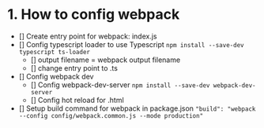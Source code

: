 # 1. How to config webpack

- [] Create entry point for webpack: index.js
- [] Config typescript loader to use Typescript `npm install --save-dev typescript ts-loader`
  - [] output filename = webpack output filename
  - [] change entry point to .ts
- [] Config webpack dev
  - [] Config webpack-dev-server `npm install --save-dev webpack-dev-server`
  - [] Config hot reload for .html
- [] Setup build command for webpack in package.json `"build": "webpack --config config/webpack.common.js --mode production"`
